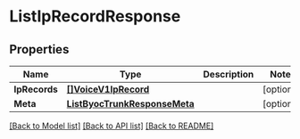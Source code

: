# ListIpRecordResponse

## Properties
Name | Type | Description | Notes
------------ | ------------- | ------------- | -------------
**IpRecords** | [**[]VoiceV1IpRecord**](voice.v1.ip_record.md) |  |[optional] 
**Meta** | [**ListByocTrunkResponseMeta**](ListByocTrunkResponse_meta.md) |  |[optional] 

[[Back to Model list]](../README.md#documentation-for-models) [[Back to API list]](../README.md#documentation-for-api-endpoints) [[Back to README]](../README.md)


